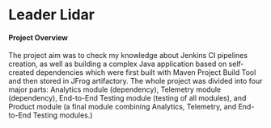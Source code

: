 # Leader Lidar

#### Project Overview

The project aim was to check my knowledge about Jenkins CI pipelines creation, as well as building a complex Java application based on self-created dependencies which were first built with Maven Project Build Tool and then stored in JFrog artifactory.
The whole project was divided into four major parts: Analytics module (dependency), Telemetry module (dependency), End-to-End Testing module (testing of all modules), and Product module (a final module combining Analytics, Telemetry, and End-to-End Testing modules.)